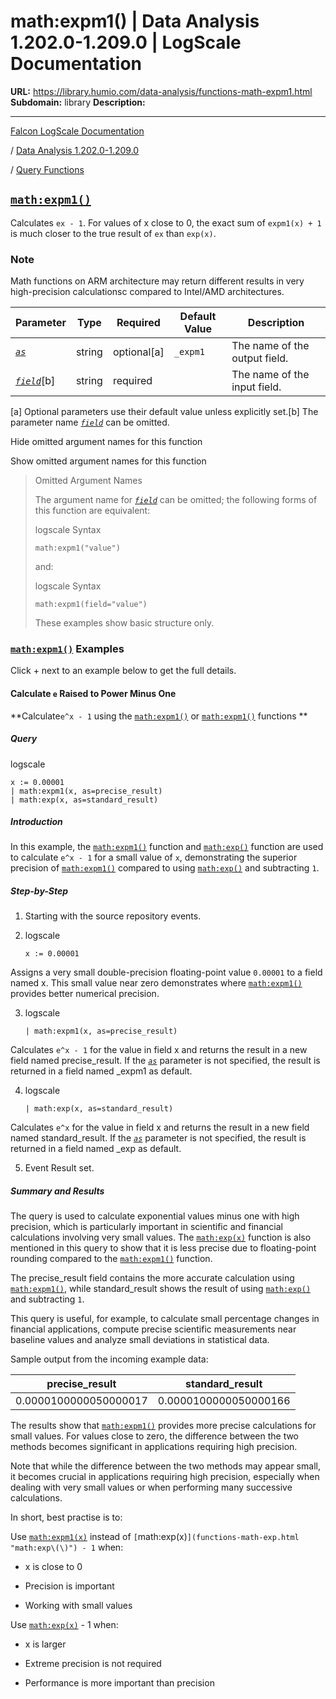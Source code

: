 # math:expm1() | Data Analysis 1.202.0-1.209.0 | LogScale Documentation

**URL:** https://library.humio.com/data-analysis/functions-math-expm1.html
**Subdomain:** library
**Description:** 

---

[Falcon LogScale Documentation](https://library.humio.com)

/ [Data Analysis 1.202.0-1.209.0](data-analysis-docs.html)

/ [Query Functions](functions.html)

## [`math:expm1()`](functions-math-expm1.html "math:expm1\(\)")

Calculates `ex - 1`. For values of x close to 0, the exact sum of `expm1(x) + 1` is much closer to the true result of `ex` than `exp(x)`. 

### Note

Math functions on ARM architecture may return different results in very high-precision calculationsc compared to Intel/AMD architectures.

Parameter| Type| Required| Default Value| Description  
---|---|---|---|---  
[ _`as`_](functions-math-expm1.html#query-functions-math-expm1-as)|  string| optional[a] | `_expm1`|  The name of the output field.   
[_`field`_](functions-math-expm1.html#query-functions-math-expm1-field)[b]| string| required |  |  The name of the input field.   
[a] Optional parameters use their default value unless explicitly set.[b] The parameter name [_`field`_](functions-math-expm1.html#query-functions-math-expm1-field) can be omitted.  
  
Hide omitted argument names for this function

Show omitted argument names for this function

> Omitted Argument Names
> 
> The argument name for [_`field`_](functions-math-expm1.html#query-functions-math-expm1-field) can be omitted; the following forms of this function are equivalent:
> 
> logscale Syntax
>     
>     
>     math:expm1("value")
> 
> and:
> 
> logscale Syntax
>     
>     
>     math:expm1(field="value")
> 
> These examples show basic structure only.

### [`math:expm1()`](functions-math-expm1.html "math:expm1\(\)") Examples

Click + next to an example below to get the full details.

#### Calculate `e` Raised to Power Minus One

**Calculate`e^x - 1` using the [`math:expm1()`](functions-math-expm1.html "math:expm1\(\)") or [`math:expm1()`](functions-math-expm1.html "math:expm1\(\)") functions **

##### Query

logscale
    
    
    x := 0.00001
    | math:expm1(x, as=precise_result)
    | math:exp(x, as=standard_result)

##### Introduction

In this example, the [`math:expm1()`](functions-math-expm1.html "math:expm1\(\)") function and [`math:exp()`](functions-math-exp.html "math:exp\(\)") function are used to calculate `e^x - 1` for a small value of `x`, demonstrating the superior precision of [`math:expm1()`](functions-math-expm1.html "math:expm1\(\)") compared to using [`math:exp()`](functions-math-exp.html "math:exp\(\)") and subtracting `1`. 

##### Step-by-Step

  1. Starting with the source repository events.

  2. logscale
         
         x := 0.00001

Assigns a very small double-precision floating-point value `0.00001` to a field named x. This small value near zero demonstrates where [`math:expm1()`](functions-math-expm1.html "math:expm1\(\)") provides better numerical precision. 

  3. logscale
         
         | math:expm1(x, as=precise_result)

Calculates `e^x - 1` for the value in field x and returns the result in a new field named precise_result. If the [_`as`_](functions-math-expm1.html#query-functions-math-expm1-as) parameter is not specified, the result is returned in a field named _expm1 as default. 

  4. logscale
         
         | math:exp(x, as=standard_result)

Calculates `e^x` for the value in field x and returns the result in a new field named standard_result. If the [_`as`_](functions-math-exp.html#query-functions-math-exp-as) parameter is not specified, the result is returned in a field named _exp as default. 

  5. Event Result set.




##### Summary and Results

The query is used to calculate exponential values minus one with high precision, which is particularly important in scientific and financial calculations involving very small values. The [`math:exp(x)`](functions-math-exp.html "math:exp\(\)") function is also mentioned in this query to show that it is less precise due to floating-point rounding compared to the [`math:expm1()`](functions-math-expm1.html "math:expm1\(\)") function. 

The precise_result field contains the more accurate calculation using [`math:expm1()`](functions-math-expm1.html "math:expm1\(\)"), while standard_result shows the result of using [`math:exp()`](functions-math-exp.html "math:exp\(\)") and subtracting `1`. 

This query is useful, for example, to calculate small percentage changes in financial applications, compute precise scientific measurements near baseline values and analyze small deviations in statistical data. 

Sample output from the incoming example data: 

precise_result| standard_result  
---|---  
0.0000100000050000017| 0.0000100000050000166  
  
The results show that [`math:expm1()`](functions-math-expm1.html "math:expm1\(\)") provides more precise calculations for small values. For values close to zero, the difference between the two methods becomes significant in applications requiring high precision. 

Note that while the difference between the two methods may appear small, it becomes crucial in applications requiring high precision, especially when dealing with very small values or when performing many successive calculations. 

In short, best practise is to: 

Use [`math:expm1(x)`](functions-math-expm1.html "math:expm1\(\)") instead of `[`math:exp(x)`](functions-math-exp.html "math:exp\(\)") - 1` when: 

  * x is close to 0 

  * Precision is important 

  * Working with small values 




Use [`math:exp(x)`](functions-math-exp.html "math:exp\(\)") \- 1 when: 

  * x is larger 

  * Extreme precision is not required 

  * Performance is more important than precision
